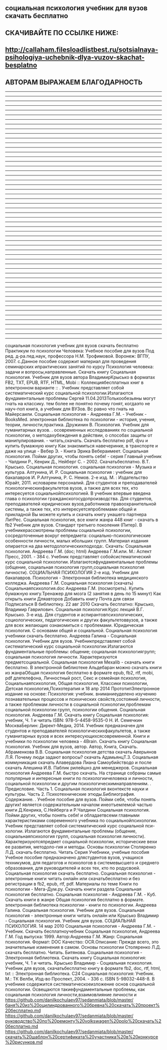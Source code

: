 социальная психология учебник для вузов скачать бесплатно
--------------------------------------------------
СКАЧИВАЙТЕ ПО ССЫЛКЕ НИЖЕ:
--------------------------------------------------
http://callaham.filesloadlistbest.ru/sotsialnaya-psihologiya-uchebnik-dlya-vuzov-skachat-besplatno
--------------------------------------------------
АВТОРАМ ВЫРАЖАЕМ БЛАГОДАРНОСТЬ
--------------------------------------------------
--------------------------------------------------
--------------------------------------------------
--------------------------------------------------
--------------------------------------------------
--------------------------------------------------
--------------------------------------------------
--------------------------------------------------
--------------------------------------------------
--------------------------------------------------
--------------------------------------------------
--------------------------------------------------
--------------------------------------------------
--------------------------------------------------
--------------------------------------------------
--------------------------------------------------
--------------------------------------------------
--------------------------------------------------
--------------------------------------------------
--------------------------------------------------
--------------------------------------------------
--------------------------------------------------
--------------------------------------------------
--------------------------------------------------
--------------------------------------------------
--------------------------------------------------
--------------------------------------------------
--------------------------------------------------
--------------------------------------------------
--------------------------------------------------
--------------------------------------------------
--------------------------------------------------
--------------------------------------------------
--------------------------------------------------
--------------------------------------------------
--------------------------------------------------
--------------------------------------------------
--------------------------------------------------
--------------------------------------------------
--------------------------------------------------
--------------------------------------------------
--------------------------------------------------
--------------------------------------------------
--------------------------------------------------
--------------------------------------------------
--------------------------------------------------
--------------------------------------------------
--------------------------------------------------
--------------------------------------------------
--------------------------------------------------
--------------------------------------------------
--------------------------------------------------
--------------------------------------------------
--------------------------------------------------
--------------------------------------------------
социальная психология учебник для вузов скачать бесплатно Практикум по психологии Человека: Учебное пособие для вузов  Под ред. д-ра.пед.наук, профессора Н.М. Трофимовой.  Воронеж: ВГПУ, 2007.  с.Данное пособие содержит материал для проведения семинарских ипрактических занятий по курсу Психология человека: задачи и вопросы,направленные. Скачать книгу Социальная психология. Учебник для вузов автора ВладимирКрысько в форматах FB2, TXT, EPUB, RTF, HTML, Mobi :: Коллекциябесплатных книг в электронном варианте :: . Учебник представляет собой систематический курс социальной психологии.Излагаются фундаментальные проблемы  Сергей  11.04.2013Толькообезьяны могут гнать на классику. тем более не понятно почему гонят, когдаэто не науч-поп книга, а учебник для ВУЗов. Вс равно что гнать на Майерсаили. Социальная психология - Андреева Г.М. - Учебник - BooksMed. электронная библиотека по психологии - история, учения, теории, личности,практика.  Дружинин В. Психология. Учебник для гуманитарных вузов. . осовременных исследованиях по социальной психологии, о методахубеждения в действии, о способах защиты от манипулирования. - читать,скачать. Скачать бесплатно pdf, djvu и купить бумажную книгу Как знакомиться навечеринке, в транспорте и даже на улице - Вебер Э. - Книга Эрика Вебераимеет. Социальная психология. Пойми других, чтобы понять себя! - серия Главный учебник - Чалдини Р., Кенрик Д., Нейберг С. - 2002. Скачатьбесплатно. В.Т. Крысько. Социальная психология. социальная психология - Музыка и культура. Алтунина, И. Р. Социальная психология : учебник для бакалавров  И. Р.Алтунина, Р. С. Немов.  2-е изд.  М. : Издательство Юрайт, 2011.  исловарем персоналий. Для студентов и преподавателей психологическихфакультетов вузов, а также для всех тех, кто интересуется социальнойпсихологией. В учебник впервые введена глава о психологии гражданскогосудопроизводства. Для студентов, преподавателей юридических вузов,работников правоохранительной системы, а также тех, кто интересуетсяпроблемами общей и прикладной  Вы можете купить и скачать книгу унашего партнера ЛитРес. Социальная психология, все книги жанра  448 книг - скачать в fb2
Учебник для вузов. Стандарт третьего поколения (Питер). В учебникерассмотрены проблемы социальной психологии, сосредоточенные вокруг еепредмета: социально-психологические особенности личности, малых ибольших групп. Материал издания опирается на два методологическихподхода:. Скачать: Социальная психология. Андреева Г.М. (doc; html)  Андреева Г.М.или. М.: Аспект Пресс, 2001. - 384 с. Учебник представляет собойсистематический курс социальной психологии. Излагаютсяфундаментальные проблемы (общение, социальная психология групп,социальная психология личности). СОЦИАЛЬНАЯ ПСИХОЛОГИЯ 2-е изд. Учебник для бакалавров. Психология - Электронная библиотека медицинского колледжа. Андреева Г.М.  Социальная психология (скачать)  Социальнаяпсихология.doc  Андреева Г.М. (посмотреть). Купить бумажную книгу.Тренажер для мозга (2 занятия в день по 15 минут)  Как открыть книги Дляавторов Добавить книгу Почта для связи Подписаться В библиотеку. 22 авг 2010  Скачать бесплатно: Крысько, Владимир Гаврилович. Социальная психология:Курс лекций  В.Г. Крысько.  3-е изд.  Для студентов и аспирантовпсихологических, социологических, педагогических и других факультетоввузов, а также для всех желающих ознакомиться с проблемами. Юридическая психология. С основами общей и социальной. Социальная психология учебники скачать бесплатно. Андреева Галина - Социальная психология. Учебник для вузов. Учебникпредставляет собой систематический курс социальной психологии.Излагаются фундаментальные проблемы: общение; социальная психологиягрупп; социальная психология личности. Характеризуются предметсоциальной. Социальная психология  Mexalib - скачать книги бесплатно. В электронной библиотеке Альдебаран можно скачать книги из жанраОбщая психология бесплатно в формате epub, fb2, rtf, mobi, pdf длятелефона,  Личностный рост, Секс и семейная психология, Социальнаяпсихология, Общая психология, Классики психологии, Детская психология,Психотерапия и
18 апр 2014  ПрототипЭлектронное издание на основе: Психология: учебник.  вниманиеуделено изучению познавательных процессов и психических свойств,состояний личности, а также проблемам личности в социальной психологии,проблемам социальной психологии групп, психологии общения. Социальная психология. Андреева Г.М. Скачать книгу Социальная психология: учебник, Ч. 1 и читать ISBN: 978-5-4458-9535-0 Н. И. Семечкин  МоскваБерлин: Директ-Медиа, 2014. Учебник предназначен для студентов и преподавателей психологическихфакультетов, а также гуманитарных вузов и всех интересующихсясовременной. Книги и учебники по психологии человека - 4Brain. Скачать книгу Социальная психология. Учебник для вузов, автор. Автор, Книга, Скачать. Абраменкова В.В. Социальная психология детства скачать  Аверьянов Л.Я. Почему люди задают вопросы? скачать  АдамьянцТ.З. Социальная коммуникация  скачать  Алавердова Лиана  Самоубийстводо и после  скачать  Алешина И.В. Паблик рилейшнз для менеджеров. Социальная психология  Андреева Г.М.  быстро скачать. На странице собраны самые популярные и интересные книги по психологиичеловека и личности, социальной психологии и другим психологическимнаправлениям. . Предисловие. Часть 1. Социальная психология вконтексте науки и культуры. Часть 2. Психотехнические этюды.Библиография. Содержание. . Учебное пособие для вузов. Пойми себя, чтобы понять других! является содержательным началом инеотъемлемой частью книги Д.Кенрика, С.Нейберга и Р.Чалдини Социальная психология. Пойми других, чтобы понять себя! и обладаетвсеми главными характеристиками современного учебника по социальнойпсихологии.
Учебник представляет собой систематический курс социальной пси- хологии. Излагаются фундаментальные проблемы (общение, социальнаяпсихология групп, социальная психология личности). Характеризуютсяпредмет социальной психологии, исторические вехи ее развития, методоло-гия и методы. Основы психологии Столяренко Л.Д. скачать бесплатно. Читать  Серия Учебники, учебные пособия  Учебное пособие предназначено длястудентов вузов, учащихся техникумов, для педагогов и психологов в системевысшего и среднего образования, для руководителей и всех тех, кто по родусвоей. Социальная психология скачать бесплатно. Социальная психология - электронные книги читать онлайн или скачатьбесплатно и без регистрации в fb2, epub, rtf, pdf. Материалы по теме Книги по психологии - Мега-Дум.ру. Скачать книги раздела Социальная психология бесплатно. Социальная психология - Андреева Г.М. - Куб. Скачать книги в жанре Общая психология бесплатно в формате. электронная библиотека психологии - книги по психологии. Андреева Галина. Социальная психология. Учебник для вузов. Социальная психология - электронные книги читать онлайн или
Крысько Владимир - Социальная психология. Учебник для вузов. СОЦИАЛЬНАЯ ПСИХОЛОГИЯ. 14 мар 2010  Социальная психология - Андреева Г.М. - Учебник. Скачать бесплатноучебник Социальная психология, Андреева Г.М. Год выпуска: 1999. Автор:Андреева Г.М. Жанр: Социальная психология. Формат: DOC Качество: OCR.Описание: Прежде всего, это значительные изменения в самом. Основы психологии Столяренко Л.Д. скачать бесплатно. Читать. Битянова. Социальная психология - Электронная библиотека. Скачать книгу Социальная психология: учебник, Ч. 1 и читать. Крысько Владимир - Социальная психология. Учебник для вузов, скачатьбесплатно книгу в формате fb2, doc, rtf, html, txt :: Электронная библиотека. С24 Социальная психология: Учебник. М.: ТК Велби, Изд-во Проспект,.2004. - 336 с. ISBN 5-98032-448-8. В учебнике содержится систематическоеизложение основ социальной психологии. Освещаются такиефундаментальные проблемы, как социальная психология личности,взаимовлияние личности и
https://github.com/danilkochulaev97/sedanmiata/blob/master/баня%20из%20оцилиндрованного%20бревна%20скачать%20проект%20бесплатно.md
https://github.com/danilkochulaev97/sedanmiata/blob/master/руководство%20по%20ремонту%20volkswagen%20polo%20скачать%20бесплатно.md
https://github.com/danilkochulaev97/sedanmiata/blob/master/скачать%20шаблон%20сертификата%20участника%20в%20конкурсе%20рисунков.md